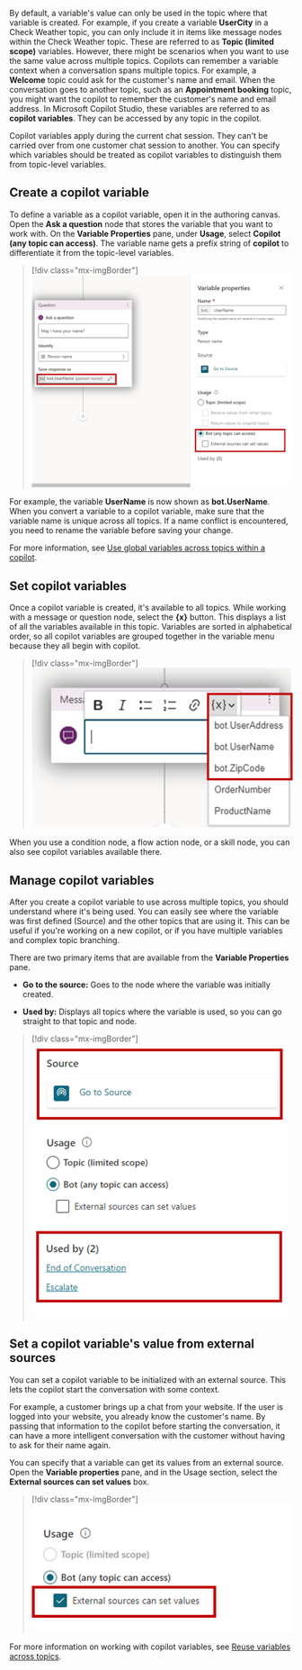 By default, a variable's value can only be used in the topic where that variable is created. For example, if you create a variable **UserCity** in a Check Weather topic, you can only include it in items like message nodes within the Check Weather topic. These are referred to as **Topic (limited scope)** variables. However, there might be scenarios when you want to use the same value across multiple topics. Copilots can remember a variable context when a conversation spans multiple topics. For example, a **Welcome** topic could ask for the customer's name and email. When the conversation goes to another topic, such as an **Appointment booking** topic, you might want the copilot to remember the customer's name and email address. In Microsoft Copilot Studio, these variables are referred to as **copilot variables**. They can be accessed by any topic in the copilot.

Copilot variables apply during the current chat session. They can't be carried over from one customer chat session to another. You can specify which variables should be treated as copilot variables to distinguish them from topic-level variables.

## Create a copilot variable

To define a variable as a copilot variable, open it in the authoring canvas. Open the **Ask a question** node that stores the variable that you want to work with. On the **Variable Properties** pane, under **Usage**, select **Copilot (any topic can access)**. The variable name gets a prefix string of **copilot** to differentiate it from the topic-level variables.

> [!div class="mx-imgBorder"]
> [![Screenshot of the bot variable properties.](../media/create-bot-variable.png)](../media/create-bot-variable.png#lightbox)

For example, the variable **UserName** is now shown as **bot.UserName**. When you convert a variable to a copilot variable, make sure that the variable name is unique across all topics. If a name conflict is encountered, you need to rename the variable before saving your change.

For more information, see [Use global variables across topics within a copilot](/power-platform-release-plan/2020wave1/power-virtual-agents/use-global-variables-across-topics-within-bot/?azure-portal=true).

## Set copilot variables

Once a copilot variable is created, it's available to all topics. While working with a message or question node, select the **{x}** button. This displays a list of all the variables available in this topic. Variables are sorted in alphabetical order, so all copilot variables are grouped together in the variable menu because they all begin with copilot.

> [!div class="mx-imgBorder"]
> [![Screenshot of the bot variable settings.](../media/bot-variable.png)](../media/bot-variable.png#lightbox)

When you use a condition node, a flow action node, or a skill node, you can also see copilot variables available there.

## Manage copilot variables

After you create a copilot variable to use across multiple topics, you should understand where it's being used. You can easily see where the variable was first defined (Source) and the other topics that are using it. This can be useful if you're working on a new copilot, or if you have multiple variables and complex topic branching.

There are two primary items that are available from the **Variable Properties** pane.

-   **Go to the source:** Goes to the node where the variable was initially created.

-   **Used by:** Displays all topics where the variable is used, so you can go straight to that topic and node.

> [!div class="mx-imgBorder"]
> [![Screenshot of the source and used by details for the bot variables.](../media/manage-bot-variables.png)](../media/manage-bot-variables.png#lightbox)

## Set a copilot variable's value from external sources

You can set a copilot variable to be initialized with an external source. This lets the copilot start the conversation with some context.

For example, a customer brings up a chat from your website. If the user is logged into your website, you already know the customer's name. By passing that information to the copilot before starting the conversation, it can have a more intelligent conversation with the customer without having to ask for their name again.

You can specify that a variable can get its values from an external source. Open the **Variable properties** pane, and in the Usage section, select the **External sources can set values** box.

> [!div class="mx-imgBorder"]
> [![Screenshot of the external sources can set values setting.](../media/set-external-source.png)](../media/set-external-source.png#lightbox)

For more information on working with copilot variables, see [Reuse variables across topics](/power-virtual-agents/authoring-variables-bot/?azure-portal=true).
